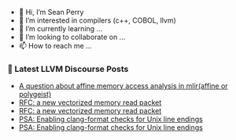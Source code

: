 - 👋 Hi, I’m Sean Perry
- 👀 I’m interested in compilers (c++, COBOL, llvm)
- 🌱 I’m currently learning ...
- 💞️ I’m looking to collaborate on ...
- 📫 How to reach me ...

<!---
s66perry/s66perry is a ✨ special ✨ repository because its `README.md` (this file) appears on your GitHub profile.
You can click the Preview link to take a look at your changes.
--->
### 📕 Latest LLVM Discourse Posts

<!-- DISCOURSE-LLVM:START -->
- [A question about affine memory access analysis in mlir&lpar;affine or polygeist&rpar;](https://discourse.llvm.org/t/a-question-about-affine-memory-access-analysis-in-mlir-affine-or-polygeist/88491#post_5)
- [RFC: a new vectorized memory read packet](https://discourse.llvm.org/t/rfc-a-new-vectorized-memory-read-packet/88441?page=2#post_27)
- [RFC: a new vectorized memory read packet](https://discourse.llvm.org/t/rfc-a-new-vectorized-memory-read-packet/88441?page=2#post_26)
- [PSA: Enabling clang-format checks for Unix line endings](https://discourse.llvm.org/t/psa-enabling-clang-format-checks-for-unix-line-endings/88470#post_11)
- [PSA: Enabling clang-format checks for Unix line endings](https://discourse.llvm.org/t/psa-enabling-clang-format-checks-for-unix-line-endings/88470#post_10)
<!-- DISCOURSE-LLVM:END -->
